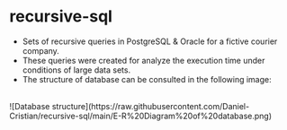 # recursive-sql
- Sets of recursive queries in PostgreSQL &amp; Oracle for a fictive courier company. 
- These queries were created for analyze the execution time under conditions of large data sets. 
- The structure of database can be consulted in the following image: 
<br />
![Database structure](https://raw.githubusercontent.com/Daniel-Cristian/recursive-sql/main/E-R%20Diagram%20of%20database.png)



